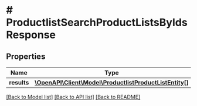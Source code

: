 # # ProductlistSearchProductListsByIdsResponse


## Properties 


Name | Type | Description | Notes
------------ | ------------- | ------------- | -------------
**results**| [**\OpenAPI\Client\Model\ProductlistProductListEntity[]**](ProductlistProductListEntity.md) |   | [optional]


[[Back to Model list]](../../README.md#models) [[Back to API list]](../../README.md#endpoints) [[Back to README]](../../README.md)


